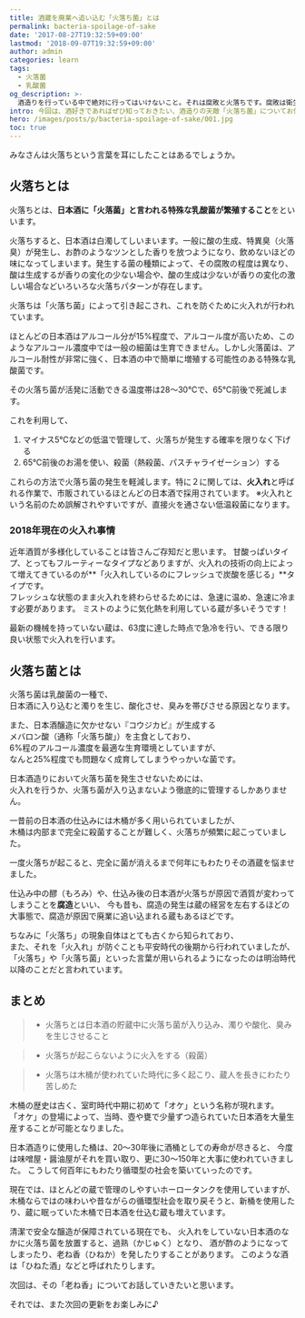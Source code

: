 ```yaml
---
title: 酒蔵を廃業へ追い込む「火落ち菌」とは
permalink: bacteria-spoilage-of-sake
date: '2017-08-27T19:32:59+09:00'
lastmod: '2018-09-07T19:32:59+09:00'
author: admin
categories: learn
tags:
  - 火落菌
  - 乳酸菌
og_description: >-
  酒造りを行っている中で絶対に行ってはいけないこと。それは腐敗と火落ちです。腐敗は衛生環境が整ってきたことでほぼ起こらないと言っても良いと思います。火落ちはちょっとした気の緩みから起き得ます。特殊な乳酸菌が増殖することで火落ちします。日本酒はアルコールが約15%なので殺菌作用を持ち合わせていますが火入れを行わないと簡単に増殖します。火落ちすると濁り香りや味わいが劣化します。酒蔵は徹底的な衛生管理で防ぎ、現在は見受けることが少なくなりました。最新の火入れ事情も入手。ここでしか手に入らない情報です。
intro: 今回は、酒好きであればぜひ知っておきたい、酒造りの天敵「火落ち菌」についてお伝えさせていただきます。
hero: /images/posts/p/bacteria-spoilage-of-sake/001.jpg
toc: true
---
```

みなさんは火落ちという言葉を耳にしたことはあるでしょうか。

## 火落ちとは

火落ちとは、**日本酒に「火落菌」と言われる特殊な乳酸菌が繁殖すること**をといいます。

火落ちすると、日本酒は白濁してしいまいます。一般に酸の生成、特異臭（火落臭）が発生し、お酢のようなツンとした香りを放つようになり、飲めないほどの味になってしまいます。発生する菌の種類によって、その腐敗の程度は異なり、酸は生成するが香りの変化の少ない場合や、酸の生成は少ないが香りの変化の激しい場合などいろいろな火落ちパターンが存在します。

火落ちは「火落ち菌」によって引き起こされ、これを防ぐために火入れが行われています。

ほとんどの日本酒はアルコール分が15%程度で、アルコール度が高いため、このようなアルコール濃度中では一般の細菌は生育できません。しかし火落菌は、アルコール耐性が非常に強く、日本酒の中で簡単に増殖する可能性のある特殊な乳酸菌です。

その火落ち菌が活発に活動できる温度帯は28～30℃で、65℃前後で死滅します。

これを利用して、

1. マイナス5℃などの低温で管理して、火落ちが発生する確率を限りなく下げる
2. 65℃前後のお湯を使い、殺菌（熱殺菌、パスチャライゼーション）する

これらの方法で火落ち菌の発生を軽減します。特に２に関しては、**火入れ**と呼ばれる作業で、市販されているほとんどの日本酒で採用されています。
※火入れという名前のため誤解されやすいですが、直接火を通さない低温殺菌になります。

### 2018年現在の火入れ事情  
近年酒質が多様化していることは皆さんご存知だと思います。
甘酸っぱいタイプ、とってもフルーティーなタイプなどありますが、火入れの技術の向上によって増えてきているのが**「火入れしているのにフレッシュで炭酸を感じる」**タイプです。  
フレッシュな状態のまま火入れを終わらせるためには、急速に温め、急速に冷ます必要があります。
ミストのように気化熱を利用している蔵が多いそうです！

最新の機械を持っていない蔵は、63度に達した時点で急冷を行い、できる限り良い状態で火入れを行います。

## 火落ち菌とは

火落ち菌は乳酸菌の一種で、\
日本酒に入り込むと濁りを生じ、酸化させ、臭みを帯びさせる原因となります。

また、日本酒醸造に欠かせない『コウジカビ』が生成する\
メバロン酸（通称「火落ち酸」）を主食としており、\
6%程のアルコール濃度を最適な生育環境としていますが、\
なんと25%程度でも問題なく成育してしまうやっかいな菌です。

日本酒造りにおいて火落ち菌を発生させないためには、\
火入れを行うか、火落ち菌が入り込まないよう徹底的に管理するしかありません。

一昔前の日本酒の仕込みには木桶が多く用いられていましたが、\
木桶は内部まで完全に殺菌することが難しく、火落ちが頻繁に起こっていました。

一度火落ちが起こると、完全に菌が消えるまで何年にもわたりその酒蔵を悩ませました。

仕込み中の醪（もろみ）や、仕込み後の日本酒が火落ちが原因で酒質が変わってしまうことを**腐造**といい、
今も昔も、腐造の発生は蔵の経営を左右するほどの大事態で、腐造が原因で廃業に追い込まれる蔵もあるほどです。

ちなみに「火落ち」の現象自体はとても古くから知られており、\
また、それを「火入れ」が防ぐことも平安時代の後期から行われていましたが、\
「火落ち」や「火落ち菌」といった言葉が用いられるようになったのは明治時代以降のことだと言われています。

## まとめ

> * 火落ちとは日本酒の貯蔵中に火落ち菌が入り込み、濁りや酸化、臭みを生じさせること

> * 火落ちが起こらないように火入をする（殺菌）  

> * 火落ちは木桶が使われていた時代に多く起こり、蔵人を長きにわたり苦しめた

木桶の歴史は古く、室町時代中期に初めて「オケ」という名称が現れます。
「オケ」の登場によって、当時、壺や甕で少量ずつ造られていた日本酒を大量生産することが可能となりました。

日本酒造りに使用した桶は、20～30年後に酒桶としての寿命が尽きると、
今度は味噌屋・醤油屋がそれを買い取り、更に30〜150年と大事に使われていきました。
こうして何百年にもわたり循環型の社会を築いていったのです。

現在では、ほとんどの蔵で管理のしやすいホーロータンクを使用していますが、
木桶ならではの味わいや昔ながらの循環型社会を取り戻そうと、新桶を使用したり、蔵に眠っていた木桶で日本酒を仕込む蔵も増えています。

清潔で安全な醸造が保障されている現在でも、
火入れをしていない日本酒のなかに火落ち菌を放置すると、過熟（かじゅく）となり、
酒が酢のようになってしまったり、老ね香（ひねか）を発したりすることがあります。
このような酒は「ひねた酒」などと呼ばれたりします。

次回は、その「老ね香」についてお話していきたいと思います。

それでは、また次回の更新をお楽しみに♪
